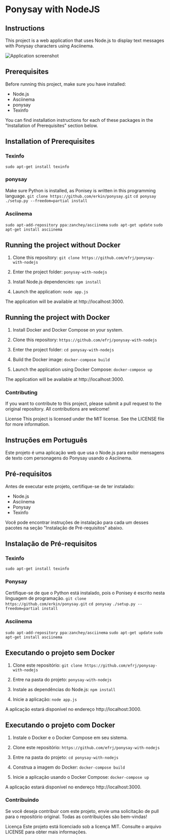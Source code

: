# Ponysay with NodeJS

## Instructions

This project is a web application that uses Node.js to display text messages with Ponysay characters using Asciinema.

![Application screenshot](images/reademe.png)

## Prerequisites

Before running this project, make sure you have installed:

- Node.js
- Asciinema
- ponysay
- Texinfo

You can find installation instructions for each of these packages in the "Installation of Prerequisites" section below.

## Installation of Prerequisites

### Texinfo

``sudo apt-get install texinfo``

### ponysay
Make sure Python is installed, as Ponisey is written in this programming language.
``git clone https://github.com/erkin/ponysay.git``
``cd ponysay``
``./setup.py --freedom=partial install``

### Asciinema
``sudo apt-add-repository ppa:zanchey/asciinema``
``sudo apt-get update``
``sudo apt-get install asciinema``

## Running the project without Docker

1. Clone this repository:
``git clone https://github.com/efrj/ponysay-with-nodejs``

2. Enter the project folder:
``ponysay-with-nodejs``

3. Install Node.js dependencies:
``npm install``

4. Launch the application:
``node app.js``

The application will be available at http://localhost:3000.

## Running the project with Docker

1. Install Docker and Docker Compose on your system.
2. Clone this repository:
``https://github.com/efrj/ponysay-with-nodejs``

3. Enter the project folder:
``cd ponysay-with-nodejs``

4. Build the Docker image:
``docker-compose build``

5. Launch the application using Docker Compose:
``docker-compose up``

The application will be available at http://localhost:3000.

### Contributing
If you want to contribute to this project, please submit a pull request to the original repository. All contributions are welcome!

License
This project is licensed under the MIT license. See the LICENSE file for more information.

## Instruções em Português

Este projeto é uma aplicação web que usa o Node.js para exibir mensagens de texto com personagens do Ponysay usando o Asciinema.

## Pré-requisitos

Antes de executar este projeto, certifique-se de ter instalado:

- Node.js
- Asciinema
- Ponysay
- Texinfo

Você pode encontrar instruções de instalação para cada um desses pacotes na seção "Instalação de Pré-requisitos" abaixo.

## Instalação de Pré-requisitos

### Texinfo

``sudo apt-get install texinfo`` 

### Ponysay
Certifique-se de que o Python está instalado, pois o Ponisey é escrito nesta linguagem de programação. 
``git clone https://github.com/erkin/ponysay.git`` 
``cd ponysay`` 
``./setup.py --freedom=partial install`` 

### Asciinema 
``sudo apt-add-repository ppa:zanchey/asciinema`` 
``sudo apt-get update`` 
``sudo apt-get install asciinema`` 

## Executando o projeto sem Docker

1. Clone este repositório: 
``git clone https://github.com/efrj/ponysay-with-nodejs`` 

2. Entre na pasta do projeto: 
``ponysay-with-nodejs`` 

3. Instale as dependências do Node.js: 
``npm install`` 

4. Inicie a aplicação: 
``node app.js`` 

A aplicação estará disponível no endereço http://localhost:3000. 

## Executando o projeto com Docker 

1. Instale o Docker e o Docker Compose em seu sistema. 
2. Clone este repositório: 
``https://github.com/efrj/ponysay-with-nodejs``

3. Entre na pasta do projeto: 
``cd ponysay-with-nodejs`` 

4. Construa a imagem do Docker: 
``docker-compose build`` 

5. Inicie a aplicação usando o Docker Compose: 
``docker-compose up`` 

A aplicação estará disponível no endereço http://localhost:3000. 

### Contribuindo 
Se você deseja contribuir com este projeto, envie uma solicitação de pull para o repositório original. Todas as contribuições são bem-vindas!

Licença
Este projeto está licenciado sob a licença MIT. Consulte o arquivo LICENSE para obter mais informações.